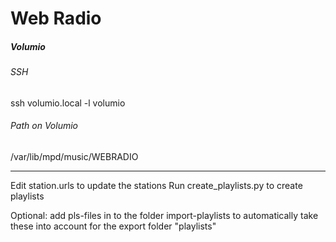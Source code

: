 # Web Radio

##### Volumio
###### SSH
ssh volumio.local -l volumio

###### Path on Volumio
/var/lib/mpd/music/WEBRADIO

-----

Edit station.urls to update the stations
Run create_playlists.py to create playlists

Optional: add pls-files in to the folder import-playlists to automatically take these into account for the export folder "playlists"
